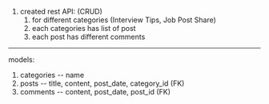 1. created rest API: (CRUD)
    1) for different categories (Interview Tips, Job Post Share)
    2) each categories has list of post
    3) each post has different comments
-----------------------------------------
models:
1. categories
    -- name 
2. posts
    -- title, content, post_date, category_id (FK)
3. comments
    -- content, post_date, post_id (FK)